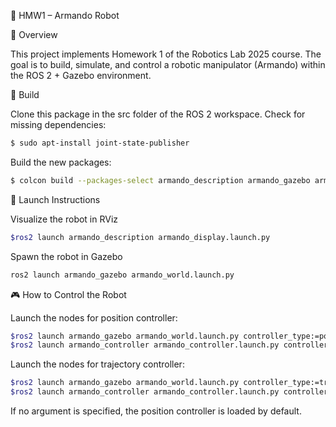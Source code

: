 🦾 HMW1 – Armando Robot

🧩 Overview

This project implements Homework 1 of the Robotics Lab 2025 course.
The goal is to build, simulate, and control a robotic manipulator (Armando) within the ROS 2 + Gazebo environment.


🔨 Build

Clone this package in the src folder of the ROS 2 workspace. Check for missing dependencies:
```bash 
$ sudo apt-install joint-state-publisher
```

Build the new packages:
```bash
$ colcon build --packages-select armando_description armando_gazebo armando_controller
```


🚀 Launch Instructions

Visualize the robot in RViz
```bash
$ros2 launch armando_description armando_display.launch.py
```

Spawn the robot in Gazebo
```bash
ros2 launch armando_gazebo armando_world.launch.py
```

🎮 How to Control the Robot

Launch the nodes for position controller:
```bash
$ros2 launch armando_gazebo armando_world.launch.py controller_type:=position
$ros2 launch armando_controller armando_controller.launch.py controller_type:=position
```

Launch the nodes for trajectory controller:
```bash
$ros2 launch armando_gazebo armando_world.launch.py controller_type:=trajectory
$ros2 launch armando_controller armando_controller.launch.py controller_type:=trajectory
```

If no argument is specified, the position controller is loaded by default.
